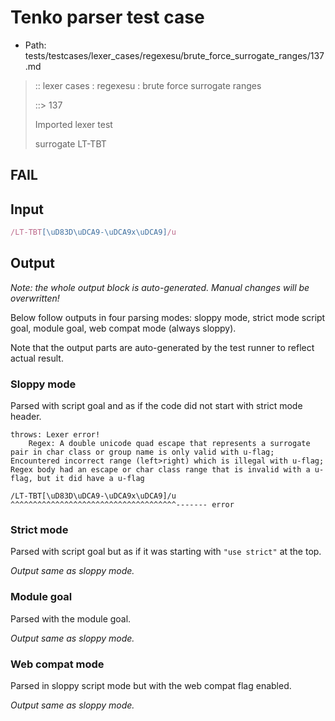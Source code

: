 # Tenko parser test case

- Path: tests/testcases/lexer_cases/regexesu/brute_force_surrogate_ranges/137.md

> :: lexer cases : regexesu : brute force surrogate ranges
>
> ::> 137
>
> Imported lexer test
>
> surrogate LT-TBT

## FAIL

## Input

`````js
/LT-TBT[\uD83D\uDCA9-\uDCA9x\uDCA9]/u
`````

## Output

_Note: the whole output block is auto-generated. Manual changes will be overwritten!_

Below follow outputs in four parsing modes: sloppy mode, strict mode script goal, module goal, web compat mode (always sloppy).

Note that the output parts are auto-generated by the test runner to reflect actual result.

### Sloppy mode

Parsed with script goal and as if the code did not start with strict mode header.

`````
throws: Lexer error!
    Regex: A double unicode quad escape that represents a surrogate pair in char class or group name is only valid with u-flag; Encountered incorrect range (left>right) which is illegal with u-flag; Regex body had an escape or char class range that is invalid with a u-flag, but it did have a u-flag

/LT-TBT[\uD83D\uDCA9-\uDCA9x\uDCA9]/u
^^^^^^^^^^^^^^^^^^^^^^^^^^^^^^^^^^^^^------- error
`````

### Strict mode

Parsed with script goal but as if it was starting with `"use strict"` at the top.

_Output same as sloppy mode._

### Module goal

Parsed with the module goal.

_Output same as sloppy mode._

### Web compat mode

Parsed in sloppy script mode but with the web compat flag enabled.

_Output same as sloppy mode._
